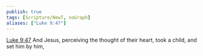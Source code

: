 ```yaml
---
publish: true
tags: [Scripture/NewT, noGraph]
aliases: ["Luke 9:47"]
---
```

[Luke 9:47](https://churchofjesuschrist.org/study/scriptures/nt/luke/9?lang=eng&id=p47#p47) And Jesus, perceiving the thought of their heart, took a child, and set him by him,
